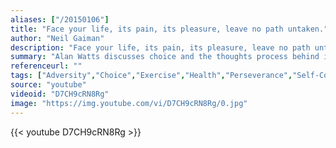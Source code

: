 ```yaml
---
aliases: ["/20150106"]
title: "Face your life, its pain, its pleasure, leave no path untaken."
author: "Neil Gaiman"
description: "Face your life, its pain, its pleasure, leave no path untaken. - Neil Gaiman quotes from GetInspired365.com"
summary: "Alan Watts discusses choice and the thoughts process behind it. Our choices are fundamentally what shape our character, and more importantly our life as a whole."
referenceurl: ""
tags: ["Adversity","Choice","Exercise","Health","Perseverance","Self-Confidence","Sport",]
source: "youtube"
videoid: "D7CH9cRN8Rg"
image: "https://img.youtube.com/vi/D7CH9cRN8Rg/0.jpg"
---
```


{{< youtube D7CH9cRN8Rg >}}
